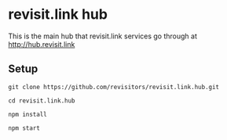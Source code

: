 # revisit.link hub

This is the main hub that revisit.link services go through at http://hub.revisit.link

## Setup

    git clone https://github.com/revisitors/revisit.link.hub.git

    cd revisit.link.hub

    npm install

    npm start
